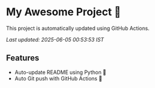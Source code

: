 # My Awesome Project 🚀

This project is automatically updated using GitHub Actions.

_Last updated: 2025-06-05 00:53:53 IST_

## Features
- Auto-update README using Python 🐍
- Auto Git push with GitHub Actions 🤖
